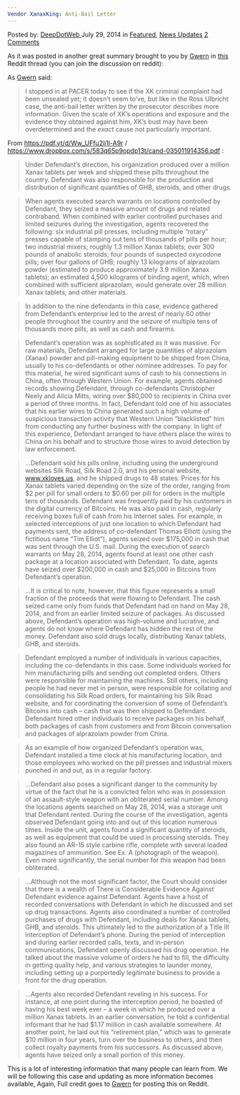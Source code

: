 ```yaml
---
Vendor XanaxKing: Anti-Bail Letter
---
```

<article class="post-listing post-6634 post type-post status-publish format-standard has-post-thumbnail hentry category-deepdot-news category-news-updates tag-antibail tag-letter tag-vendor tag-xanaxking">
    <div class="post-inner">
        <span>Posted by: <a href="https://www.deepdotweb.com/author/admin/" title="">DeepDotWeb </a></span>
    <span>July 29, 2014</span>
    <span>in <a href="https://www.deepdotweb.com/category/deepdot-news/" rel="category tag">Featured</a>, <a href="https://www.deepdotweb.com/category/news-updates/" rel="category tag">News Updates</a></span>
    <span><a href="https://www.deepdotweb.com/2014/07/29/vendor-xanaxking-anti-bail-letter/#comments">2 Comments</a></span>
    </p>
    <div class="clear"></div>
    <div class="entry">
    <div class="usertext-body may-blank-within">
    <div class="md">
    <p>As it was posted in another great summary brought to you by <a href="http://www.reddit.com/user/gwern" target="_blank">Gwern</a> in <a href="http://www.reddit.com/r/DarkNetMarkets/comments/2bzv3j/xanaxking_antibail_letter/">this</a> Reddit thread (you can join the discussion on reddit):</p>
    <p>As <a href="http://www.gwern.net/">Gwern</a> said:</p>
    <blockquote><p>I stopped in at PACER today to see if the XK criminal complaint had been unsealed yet; it doesn&#8217;t seem to&#8217;ve, but like in the Ross Ulbricht case, the anti-bail letter written by the prosecutor describes more information. Given the scale of XK&#8217;s operations and exposure and the evidence they obtained against him, XK&#8217;s bust may have been overdetermined and the <em>exact</em> cause not particularly important.</p></blockquote>
    <p>From <a href="https://pdf.yt/d/Ww_UFfu2ij1l-A9r">https://pdf.yt/d/Ww_UFfu2ij1l-A9r</a> / <a href="https://www.dropbox.com/s/583q65p9opdp13t/cand-035011914356.pdf">https://www.dropbox.com/s/583q65p9opdp13t/cand-035011914356.pdf</a> :</p>
    <blockquote><p>Under Defendant’s direction, his organization produced over a million Xanax tablets per week and shipped these pills throughout the country. Defendant was also responsible for the production and distribution of significant quantities of GHB, steroids, and other drugs.</p></blockquote>
    <blockquote><p>When agents executed search warrants on locations controlled by Defendant, they seized a massive amount of drugs and related contraband. When combined with earlier controlled purchases and limited seizures during the investigation, agents recovered the following: six industrial pill presses, including multiple “rotary” presses capable of stamping out tens of thousands of pills per hour; two industrial mixers; roughly 1.3 million Xanax tablets; over 300 pounds of anabolic steroids; four pounds of suspected oxycodone pills; over four gallons of GHB; roughly 13 kilograms of alprazolam powder (estimated to produce approximately 3.9 million Xanax tablets); an estimated 4,500 kilograms of binding agent, which, when combined with sufficient alprazolam, would generate over 28 million Xanax tablets; and other materials.</p></blockquote>
    <blockquote><p>In addition to the nine defendants in this case, evidence gathered from Defendant’s enterprise led to the arrest of nearly 60 other people throughout the country and the seizure of multiple tens of thousands more pills, as well as cash and firearms.</p></blockquote>
    <blockquote><p>Defendant’s operation was as sophisticated as it was massive. For raw materials, Defendant arranged for large quantities of alprazolam (Xanax) powder and pill-making equipment to be shipped from China, usually to his co-defendants or other nominee addresses. To pay for this material, he wired significant sums of cash to his connections in China, often through Western Union. For example, agents obtained records showing Defendant, through co-defendants Christopher Neely and Alicia Mitts, wiring over $80,000 to recipients in China over a period of three months. In fact, Defendant told one of his associates that his earlier wires to China generated such a high volume of suspicious transaction activity that Western Union “blacklisted” him from conducting any further business with the company. In light of this experience, Defendant arranged to have others place the wires to China on his behalf and to structure those wires to avoid detection by law enforcement.</p></blockquote>
    <blockquote><p>&#8230;Defendant sold his pills online, including using the underground websites Silk Road, Silk Road 2.0, and his personal website, <a href="http://www.xkloves.us">www.xkloves.us</a>, and he shipped drugs to 48 states. Prices for his Xanax tablets varied depending on the size of the order, ranging from $2 per pill for small orders to $0.60 per pill for orders in the multiple tens of thousands. Defendant was frequently paid by his customers in the digital currency of Bitcoins. He was also paid in cash, regularly receiving boxes full of cash from his Internet sales. For example, in selected interceptions of just one location to which Defendant had payments sent, the address of co-defendant Thomas Elliott (using the fictitious name “Tim Elliot”), agents seized over $175,000 in cash that was sent through the U.S. mail. During the execution of search warrants on May 28, 2014, agents found at least one other cash package at a location associated with Defendant. To date, agents have seized over $200,000 in cash and $25,000 in Bitcoins from Defendant’s operation.</p></blockquote>
    <blockquote><p>&#8230;It is critical to note, however, that this figure represents a small fraction of the proceeds that were flowing to Defendant. The cash seized came only from funds that Defendant had on hand on May 28, 2014, and from an earlier limited seizure of packages. As discussed above, Defendant’s operation was high-volume and lucrative, and agents do not know where Defendant has hidden the rest of the money. Defendant also sold drugs locally, distributing Xanax tablets, GHB, and steroids.</p></blockquote>
    <blockquote><p>Defendant employed a number of individuals in various capacities, including the co-defendants in this case. Some individuals worked for him manufacturing pills and sending out completed orders. Others were responsible for maintaining the machines. Still others, including people he had never met in person, were responsible for collating and consolidating his Silk Road orders, for maintaining his Silk Road website, and for coordinating the conversion of some of Defendant’s Bitcoins into cash – cash that was then shipped to Defendant. Defendant hired other individuals to receive packages on his behalf, both packages of cash from customers and from Bitcoin conversation and packages of alprazolam powder from China.</p></blockquote>
    <blockquote><p>As an example of how organized Defendant’s operation was, Defendant installed a time clock at his manufacturing location, and those employees who worked on the pill presses and industrial mixers punched in and out, as in a regular factory.</p></blockquote>
    <blockquote><p>&#8230;Defendant also poses a significant danger to the community by virtue of the fact that he is a convicted felon who was in possession of an assault-style weapon with an obliterated serial number. Among the locations agents searched on May 28, 2014, was a storage unit that Defendant rented. During the course of the investigation, agents observed Defendant going into and out of this location numerous times. Inside the unit, agents found a significant quantity of steroids, as well as equipment that could be used in processing steroids. They also found an AR-15 style carbine rifle, complete with several loaded magazines of ammunition. See Ex. A (photograph of the weapon). Even more significantly, the serial number for this weapon had been obliterated.</p></blockquote>
    <blockquote><p>&#8230;Although not the most significant factor, the Court should consider that there is a wealth of There is Considerable Evidence Against Defendant evidence against Defendant. Agents have a host of recorded conversations with Defendant in which he discussed and set up drug transactions. Agents also coordinated a number of controlled purchases of drugs with Defendant, including deals for Xanax tablets, GHB, and steroids. This ultimately led to the authorization of a Title III interception of Defendant’s phone. During the period of interception and during earlier recorded calls, texts, and in-person communications, Defendant openly discussed his drug operation. He talked about the massive volume of orders he had to fill, the difficulty in getting quality help, and various strategies to launder money, including setting up a purportedly legitimate business to provide a front for the drug operation.</p></blockquote>
    <blockquote><p>&#8230;Agents also recorded Defendant reveling in his success. For instance, at one point during the interception period, he boasted of having his best week ever – a week in which he produced over a million Xanax tablets. In an earlier conversation, he told a confidential informant that he had $1.17 million in cash available somewhere. At another point, he laid out his “retirement plan,” which was to generate $10 million in four years, turn over the business to others, and then collect royalty payments from his successors. As discussed above, agents have seized only a small portion of this money.</p></blockquote>
    </div>
    </div>
    <p>This is a lot of interesting information that many people can learn from. We will be following this case and updating as more information becomes available, Again, Full credit goes to <a href="http://www.reddit.com/user/gwern" target="_blank">Gwern</a> for posting this on Reddit.</p>
    </div>
    <span style="display:none"><a href="https://www.deepdotweb.com/tag/antibail/" rel="tag">antibail</a> <a href="https://www.deepdotweb.com/tag/letter/" rel="tag">letter</a> <a href="https://www.deepdotweb.com/tag/vendor/" rel="tag">vendor</a> <a href="https://www.deepdotweb.com/tag/xanaxking/" rel="tag">xanaxking</a></span> <span style="display:none" class="updated">2014-07-29</span>
    <div style="display:none" class="vcard author" itemprop="author" itemscope itemtype="http://schema.org/Person"><strong class="fn" itemprop="name"><a href="https://www.deepdotweb.com/author/admin/" title="Posts by DeepDotWeb" rel="author">DeepDotWeb</a></strong></div>
    </div>
</article>

